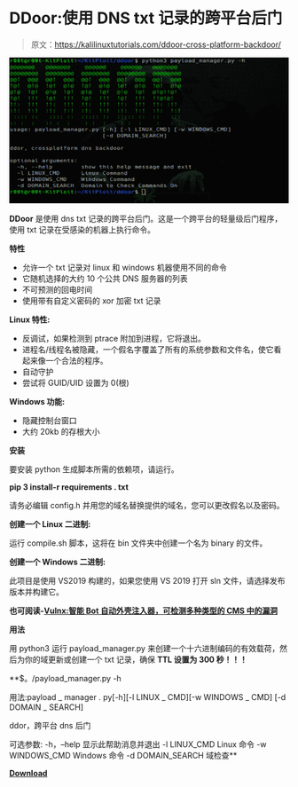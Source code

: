 # DDoor:使用 DNS txt 记录的跨平台后门

> 原文：<https://kalilinuxtutorials.com/ddoor-cross-platform-backdoor/>

[![DDoor : Cross Platform Backdoor Using DNS txt Records](img/16ecb09deb4816556b4b8ca340dbafdc.png "DDoor : Cross Platform Backdoor Using DNS txt Records")](https://1.bp.blogspot.com/-NlTmvbyQxOM/XdYbgrKB42I/AAAAAAAADhI/zF5lE3WHDTQlT8MPEcuo-nlmdexWFEo_QCLcBGAsYHQ/s1600/ddoor%2B%25281%2529.png)

**DDoor** 是使用 dns txt 记录的跨平台后门。这是一个跨平台的轻量级后门程序，使用 txt 记录在受感染的机器上执行命令。

**特性**

*   允许一个 txt 记录对 linux 和 windows 机器使用不同的命令
*   它随机选择的大约 10 个公共 DNS 服务器的列表
*   不可预测的回电时间
*   使用带有自定义密码的 xor 加密 txt 记录

**Linux 特性:**

*   反调试，如果检测到 ptrace 附加到进程，它将退出。
*   进程名/线程名被隐藏，一个假名字覆盖了所有的系统参数和文件名，使它看起来像一个合法的程序。
*   自动守护
*   尝试将 GUID/UID 设置为 0(根)

**Windows 功能:**

*   隐藏控制台窗口
*   大约 20kb 的存根大小

**安装**

要安装 python 生成脚本所需的依赖项，请运行。

**pip 3 install-r requirements . txt**

请务必编辑 config.h 并用您的域名替换提供的域名，您可以更改假名以及密码。

**创建一个 Linux 二进制:**

运行 compile.sh 脚本，这将在 bin 文件夹中创建一个名为 binary 的文件。

**创建一个 Windows 二进制:**

此项目是使用 VS2019 构建的，如果您使用 VS 2019 打开 sln 文件，请选择发布版本并构建它。

**也可阅读-[Vulnx:智能 Bot 自动外壳注入器，可检测多种类型的 CMS 中的漏洞](https://kalilinuxtutorials.com/vulnx-intelligent-bot-auto-shell-injector/)**

**用法**

用 python3 运行 payload_manager.py 来创建一个十六进制编码的有效载荷，然后为你的域更新或创建一个 txt 记录，确保 **TTL 设置为 300 秒！！！**

**$。/payload_manager.py -h

用法:payload _ manager . py[-h][-l LINUX _ CMD][-w WINDOWS _ CMD]
[-d DOMAIN _ SEARCH]

ddor，跨平台 dns 后门

可选参数:
-h，–help 显示此帮助消息并退出
-l LINUX_CMD Linux 命令
-w WINDOWS_CMD Windows 命令
-d DOMAIN_SEARCH 域检查**

[**Download**](https://github.com/rek7/ddoor)